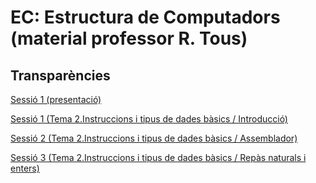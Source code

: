 # EC: Estructura de Computadors (material professor R. Tous)
## Transparències

[Sessió 1 (presentació)](./slides/sessio1_1_presentacio.pdf)

[Sessió 1 (Tema 2.Instruccions i tipus de dades bàsics / Introducció)](./slides/sessio1_2_tema2_intro.pdf)

[Sessió 2 (Tema 2.Instruccions i tipus de dades bàsics / Assemblador)](./slides/sessio2_1_tema2_assemblador.pdf)

[Sessió 3 (Tema 2.Instruccions i tipus de dades bàsics / Repàs naturals i enters)](./slides/sessio3_1_tema2_enters.pdf)


